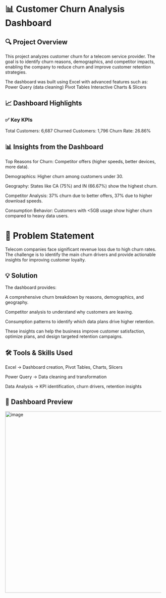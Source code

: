 # 📊 Customer Churn Analysis Dashboard
## 🔍 Project Overview

This project analyzes customer churn for a telecom service provider. The goal is to identify churn reasons, demographics, and competitor impacts, enabling the company to reduce churn and improve customer retention strategies.

The dashboard was built using Excel with advanced features such as:
Power Query (data cleaning)
Pivot Tables
Interactive Charts & Slicers

## 📈 Dashboard Highlights
### ✅ Key KPIs
Total Customers: 6,687
Churned Customers: 1,796
Churn Rate: 26.86%

## 📊 Insights from the Dashboard

Top Reasons for Churn: Competitor offers (higher speeds, better devices, more data).

Demographics: Higher churn among customers under 30.

Geography: States like CA (75%) and IN (66.67%) show the highest churn.

Competitor Analysis: 37% churn due to better offers, 37% due to higher download speeds.

Consumption Behavior: Customers with <5GB usage show higher churn compared to heavy data users.

# 🎯 Problem Statement

Telecom companies face significant revenue loss due to high churn rates. The challenge is to identify the main churn drivers and provide actionable insights for improving customer loyalty.

## 💡 Solution

The dashboard provides:

A comprehensive churn breakdown by reasons, demographics, and geography.

Competitor analysis to understand why customers are leaving.

Consumption patterns to identify which data plans drive higher retention.

These insights can help the business improve customer satisfaction, optimize plans, and design targeted retention campaigns.

## 🛠 Tools & Skills Used

Excel → Dashboard creation, Pivot Tables, Charts, Slicers

Power Query → Data cleaning and transformation

Data Analysis → KPI identification, churn drivers, retention insights

## 📸 Dashboard Preview
<img width="937" height="585" alt="image" src="https://github.com/user-attachments/assets/ade692f0-be0c-44bb-be91-8b3f8e2daea3" />

